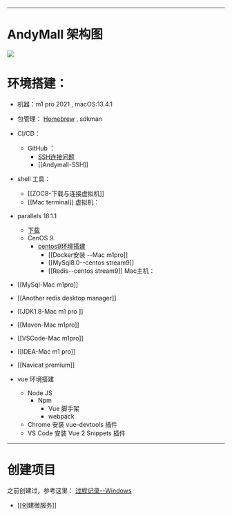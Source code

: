
----
# AndyMall 架构图
![](https://i.imgur.com/PDv6F32.png)


# 环境搭建：

- 机器：m1 pro 2021  , macOS:13.4.1 
- 包管理： [Homebrew](Configuration/homebrew/Homebrew.md) , sdkman 
- CI/CD：
	- GitHub ：
		- [SSH连接问题](课程&笔记/技术栈/尚硅谷/谷粒商城/步骤与问题/SSH连接问题.md)
		- [[Andymall-SSH]]
- shell 工具：
	- [[ZOC8-下载与连接虚拟机]]
	- [[Mac terminal]]
虚拟机：
- parallels 18.1.1  
	- [下载](https://luoxx.top/archives/pd-18-active)
	- CenOS 9.  
		- [centos9环境搭建](课程&笔记/技术栈/尚硅谷/谷粒商城/步骤与问题/centos9环境搭建.md)
			- [[Docker安装 --Mac m1pro]]
			- [[MySql8.0--centos stream9]]
			- [[Redis--centos stream9]]
 Mac主机：
 - [[MySql-Mac m1pro]]
 - [[Another redis desktop manager]]
 - [[JDK1.8-Mac m1 pro ]]
 - [[Maven-Mac m1pro]]
 - [[VSCode-Mac m1pro]]
 - [[IDEA-Mac m1 pro]]
 - [[Navicat premium]]

- vue 环境搭建
	- Node JS
		- Npm
			- Vue 脚手架
			- webpack
	- Chrome 安装 vue-devtools 插件
	- VS Code 安装 Vue 2 Snippets 插件


----
# 创建项目
之前创建过，参考这里：
[过程记录--Windows](课程&笔记/技术栈/尚硅谷/谷粒商城/过程记录--Windows.md#^5daf8b)
- [[创建微服务]]





